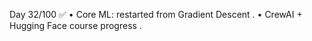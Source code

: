 Day 32/100 ✅
• Core ML: restarted from Gradient Descent .
• CrewAI + Hugging Face course progress .
